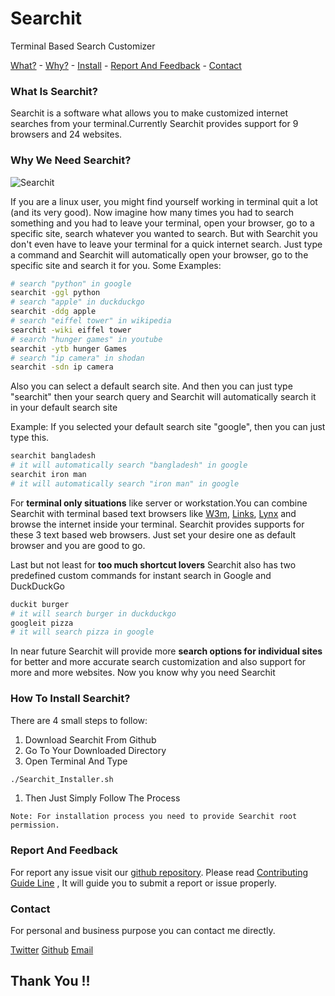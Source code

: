# Searchit  
Terminal Based Search Customizer

[What?](#what-is-Searchit?) - [Why?](#why-we-need-Searchit?) -
[Install](#how-to-install-Searchit?) - [Report And Feedback](#report-and-feedback) - [Contact](#contact)
### What Is Searchit?
Searchit is a software what allows you to make customized internet searches from your terminal.Currently Searchit provides support for 9 browsers and 24 websites.

### Why We Need Searchit?
![Searchit](https://i.ibb.co/CwYVshJ/gifout.gif"Searchit")

If you are a linux user, you might find yourself working in terminal quit a lot (and its very good). Now imagine how many times you had to search something and you had to leave your terminal, open your browser, go to a specific site, search whatever you wanted to search. But with Searchit you don't even have to leave your terminal for a quick internet search. Just type a command and Searchit will automatically open your browser, go to the specific site and search it for you.
Some Examples:

```bash
# search "python" in google
searchit -ggl python
# search "apple" in duckduckgo
searchit -ddg apple
# search "eiffel tower" in wikipedia
searchit -wiki eiffel tower
# search "hunger games" in youtube
searchit -ytb hunger Games
# search "ip camera" in shodan
searchit -sdn ip camera
```
Also you can select a default search site. And then you can just type "searchit" then your search query and Searchit will automatically search it in your default search site

Example: If you selected your default search site "google", then you can just type this.

```Bash
searchit bangladesh
# it will automatically search "bangladesh" in google
searchit iron man
# it will automatically search "iron man" in google
```
For **terminal only situations** like server or workstation.You can combine Searchit with terminal based text browsers like [W3m](http://w3m.sourceforge.net/), [Links](http://www.jikos.cz/~mikulas/links//), [Lynx](https://lynx.browser.org/) and browse the internet inside your terminal. Searchit provides supports for these 3 text based web browsers. Just set your desire one as default browser and you are good to go.

Last but not least for **too much shortcut lovers** Searchit also has two predefined custom commands for instant search in Google and DuckDuckGo

```Bash
duckit burger
# it will search burger in duckduckgo
googleit pizza
# it will search pizza in google
```

In near future Searchit will provide more **search options for individual sites** for better and more accurate search customization and also support for more and more websites.
Now you know why you need Searchit

### How To Install Searchit?

There are 4 small steps to follow:
1. Download Searchit From Github
1. Go To Your Downloaded Directory
1. Open Terminal And Type
```Bash
./Searchit_Installer.sh
```
1. Then Just Simply Follow The Process

`Note: For installation process you need to provide Searchit root permission.
`

### Report And Feedback

For report any issue visit our [github repository](httpd://github.com/xCommunicado/Searchit). Please read [Contributing Guide Line](https://github.com/xCommunicado/Searchit/blob/master/CONTRIBUTING.md) , It will guide you to submit a report or issue properly.


### Contact

For personal and business purpose you can contact me directly.

[Twitter](https://twitter.com/xCommunicado) [Github](https://github.com/xCommunicado) [Email](xCommunicado@protonmail.com)

## Thank You !!
